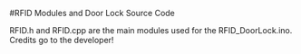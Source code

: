 #RFID Modules and Door Lock Source Code

RFID.h and RFID.cpp are the main modules used for the RFID_DoorLock.ino. Credits go to the developer!
